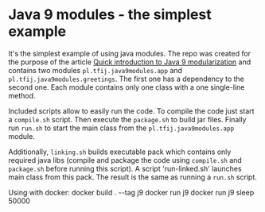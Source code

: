 Java 9 modules - the simplest example
======

It's the simplest example of using java modules.
The repo was created for the purpose of the article [Quick introduction to Java 9 modularization](http://chi.pl/2017/03/11/Quick-Introduction-to-Java9-Modularization.html)
and contains two modules `pl.tfij.java9modules.app` and `pl.tfij.java9modules.greetings`.
The first one has a dependency to the second one.
Each module contains only one class with a one single-line method.

Included scripts allow to easily run the code.
To compile the code just start a `compile.sh` script.
Then execute the `package.sh` to build jar files.
Finally run `run.sh` to start the main class from the `pl.tfij.java9modules.app` module.

Additionally, `linking.sh` builds executable pack which contains only required java libs
(compile and package the code using `compile.sh` and `package.sh` before running this script).
A script 'run-linked.sh' launches main class from this pack.
The result is the same as running a `run.sh` script.

Using with docker:
  docker build . --tag j9
  docker run j9
  docker run j9 sleep 50000
